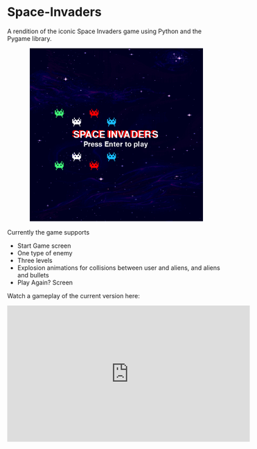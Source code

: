 # Space-Invaders
A rendition of the iconic Space Invaders game using Python and the Pygame library.

<p align="center">
  <img width="400" height="400" src="game_images/start_game_screen.png">
</p>

Currently the game supports
- Start Game screen
- One type of enemy
- Three levels
- Explosion animations for collisions between user and aliens, and aliens and bullets
- Play Again? Screen

Watch a gameplay of the current version here:
<center>
  <iframe width="560" 
  height="315" 
  src="https://www.youtube.com/embed/LxAwMLrcK4U" 
  title="Gameplay Demo" 
  frameborder="0" 
  allow="accelerometer; autoplay; clipboard-write; encrypted-media; gyroscope; picture-in-picture" allowfullscreen>
  </iframe>
</center>